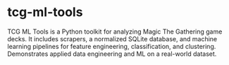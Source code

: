 # tcg-ml-tools
TCG ML Tools is a Python toolkit for analyzing Magic The Gathering game decks. It includes scrapers, a normalized SQLite database, and machine learning pipelines for feature engineering, classification, and clustering. Demonstrates applied data engineering and ML on a real-world dataset.
